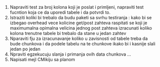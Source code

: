 1. Napraviti test za broj kolona koji je poslat i primljeni, napraviti test fucntion koja ce da uporedi tabele i da potvrdi to.
2. Istraziti koliki bi trebalo da budu paketi sa svrhu testiranja :
    kako bi se izbegao overhead vece kolicine get/post zahteva
    raspitati se koji je maximumalna opimalna velicina jednog post zahteva
    izracunati koliko kolona trenutne tabele bi trebalo da stane u jedan zahtev 
3. Nparaviti fju za izracunavanje koliko u zavisnosti od tabele treba da bude chunkova i da podele tabelu na te chunkove ikako bi i kasnije slali jedan po jedan
4. Npraviti egzekucuju slanja i primanja ovih data chunkova ...
5. Napisati mejl CMikiju sa planom